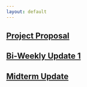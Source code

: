 ```yaml
---
layout: default
---
```


## [Project Proposal](proposal.md)

## [Bi-Weekly Update 1](update-1.md)

## [Midterm Update](midterm-update.md)
